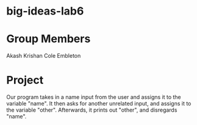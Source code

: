 # big-ideas-lab6

# Group Members
Akash Krishan
Cole Embleton

# Project
Our program takes in a name input from the user and assigns it to the variable "name". 
It then asks for another unrelated input, and assigns it to the variable "other". 
Afterwards, it prints out "other", and disregards "name".
